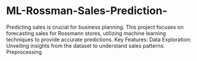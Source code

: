 # ML-Rossman-Sales-Prediction-
Predicting sales is crucial for business planning. This project focuses on forecasting sales for Rossmann stores, utilizing machine learning techniques to provide accurate predictions.  Key Features:  Data Exploration: Unveiling insights from the dataset to understand sales patterns. Preprocessing
